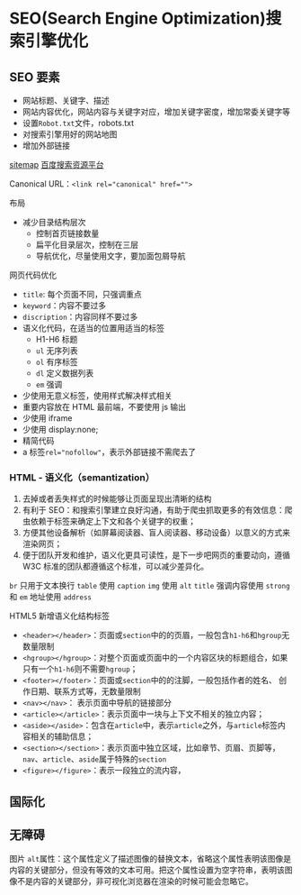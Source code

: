# SEO(Search Engine Optimization)搜索引擎优化

## SEO 要素

- 网站标题、关键字、描述
- 网站内容优化，网站内容与关键字对应，增加关键字密度，增加常委关键字等
- 设置`Robot.txt`文件，robots.txt
- 对搜索引擎用好的网站地图
- 增加外部链接

[sitemap](https://www.sitemaps.org/protocol.html)
[百度搜索资源平台](https://ziyuan.baidu.com/)

Canonical URL：`<link rel="canonical" href="">`

布局

- 减少目录结构层次
  - 控制首页链接数量
  - 扁平化目录层次，控制在三层
  - 导航优化，尽量使用文字，要加面包屑导航

网页代码优化

- `title`: 每个页面不同，只强调重点
- `keyword`：内容不要过多
- `discription`：内容同样不要过多
- 语义化代码，在适当的位置用适当的标签
  - H1-H6 标题
  - `ul` 无序列表
  - `ol` 有序标签
  - `dl` 定义数据列表
  - `em` 强调
- 少使用无意义标签，使用样式解决样式相关
- 重要内容放在 HTML 最前端，不要使用 js 输出
- 少使用 iframe
- 少使用 display:none;
- 精简代码
- a 标签`rel="nofollow"`，表示外部链接不需爬去了

### HTML - 语义化（semantization）

1. 去掉或者丢失样式的时候能够让页面呈现出清晰的结构
2. 有利于 SEO：和搜索引擎建立良好沟通，有助于爬虫抓取更多的有效信息：爬虫依赖于标签来确定上下文和各个关键字的权重；
3. 方便其他设备解析（如屏幕阅读器、盲人阅读器、移动设备）以意义的方式来渲染网页；
4. 便于团队开发和维护，语义化更具可读性，是下一步吧网页的重要动向，遵循 W3C 标准的团队都遵循这个标准，可以减少差异化。

`br` 只用于文本换行
`table` 使用 `caption`
`img` 使用 `alt` `title`
强调内容使用 `strong` 和 `em`
地址使用 `address`

HTML5 新增语义化结构标签

- `<header></header>`：页面或`section`中的的页眉，一般包含`h1-h6`和`hgroup`无数量限制
- `<hgroup></hgroup>`：对整个页面或页面中的一个内容区块的标题组合，如果只有一个`h1-h6`则不需要`hgroup`；
- `<footer></footer>`：页面或`section`中的的注脚，一般包括作者的姓名、 创作日期、联系方式等，无数量限制
- `<nav></nav>`： 表示页面中导航的链接部分
- `<article></article>`：表示页面中一块与上下文不相关的独立内容；
- `<aside></aside>`：包含在`article`中，表示`article`之外，与`article`标签内容相关的辅助信息；
- `<section></section>`：表示页面中独立区域，比如章节、页眉、页脚等，`nav`、`article`、`aside`属于特殊的`section`
- `<figure></figure>`：表示一段独立的流内容，

## 国际化

## 无障碍

图片 `alt`属性：这个属性定义了描述图像的替换文本，省略这个属性表明该图像是内容的关键部分，但没有等效的文本可用。把这个属性设置为空字符串，表明该图像不是内容的关键部分，非可视化浏览器在渲染的时候可能会忽略它。
